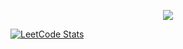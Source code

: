 <p align="center">
  <a href="https://skillicons.dev">
    <img src="https://skillicons.dev/icons?i=python,django,js,html,css,bootstrap,tailwind,git,linux,bash,postgres,neovim,vscode,pycharm" />
  </a>
</p>

[![LeetCode Stats](https://leetcard.jacoblin.cool/volodiq?theme=dark&font=Ubuntu%20Condensed)](https://leetcode.com/Volodiq/)

